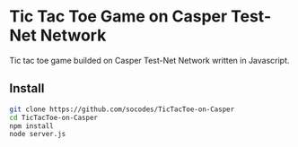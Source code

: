 # Tic Tac Toe Game on Casper Test-Net Network
Tic tac toe game builded on Casper Test-Net Network written in Javascript. 

## Install

```bash
git clone https://github.com/socodes/TicTacToe-on-Casper
cd TicTacToe-on-Casper
npm install
node server.js
```
